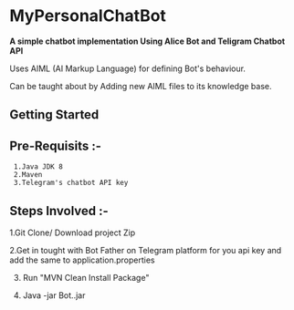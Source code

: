 MyPersonalChatBot
=====================

**A simple chatbot implementation Using Alice Bot and Teligram Chatbot API**

Uses AIML (AI Markup Language) for defining Bot's behaviour.

Can be taught about by Adding new AIML files to its knowledge base.

Getting Started
---------------
  
  Pre-Requisits :-
  ---------
  
     1.Java JDK 8
     2.Maven 
     3.Telegram's chatbot API key

Steps Involved :-
  ---------
  
  1.Git Clone/ Download project Zip
  
  2.Get in tought with Bot Father on Telegram platform for you api key and add the same to application.properties
  
  3. Run "MVN Clean Install Package"
  
  4. Java -jar Bot.<version>.jar
  
  
  
   


